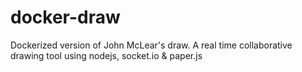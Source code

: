 # docker-draw
Dockerized version of John McLear's draw. A real time collaborative drawing tool using nodejs, socket.io &amp; paper.js

